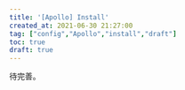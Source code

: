 ```yaml
---
title: '[Apollo] Install'
created_at: 2021-06-30 21:27:00
tag: ["config","Apollo","install","draft"]
toc: true
draft: true
---
```


待完善。
